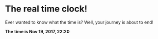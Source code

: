 # The real time clock!

Ever wanted to know what the time is? Well, your journey is about to end!

**The time is Nov 19, 2017, 22:20**
